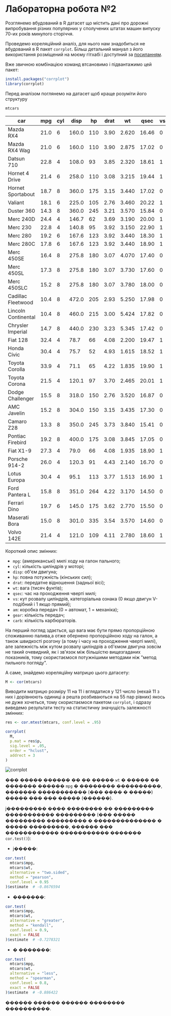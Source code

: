 # Лабораторна робота №2

Розглянемо вбудований в R датасет що містить дані про дорожні випробування різних популярних у сполучених штатах машин випуску 70-их років минулого сторіччя. 

Проведемо кореляційний аналіз, для нього нам знадобиться не вбудований в R пакет `corrplot`. Більш детальний мануал з його використання розміщений на моєму гітхабі і доступний за [посиланням](https://github.com/Sky-Nik/data-analysis/blob/master/labs/lab-2/corrplot.md).

Вже звичною комбінацією команд втсановимо і підвантажимо цей пакет:
```R
install.packages("corrplot")
library(corrplot)
```

Перед аналізом поглянемо на датасет щоб краще розуміти його структуру
```R
mtcars
```


car                 |  mpg | cyl |  disp |  hp | drat |    wt |  qsec | vs | am | gear | carb
--------------------|------|-----|-------|-----|------|-------|-------|----|----|------|-----
Mazda RX4           | 21.0 |   6 | 160.0 | 110 | 3.90 | 2.620 | 16.46 |  0 |  1 |    4 |    4
Mazda RX4 Wag       | 21.0 |   6 | 160.0 | 110 | 3.90 | 2.875 | 17.02 |  0 |  1 |    4 |    4
Datsun 710          | 22.8 |   4 | 108.0 |  93 | 3.85 | 2.320 | 18.61 |  1 |  1 |    4 |    1
Hornet 4 Drive      | 21.4 |   6 | 258.0 | 110 | 3.08 | 3.215 | 19.44 |  1 |  0 |    3 |    1
Hornet Sportabout   | 18.7 |   8 | 360.0 | 175 | 3.15 | 3.440 | 17.02 |  0 |  0 |    3 |    2
Valiant             | 18.1 |   6 | 225.0 | 105 | 2.76 | 3.460 | 20.22 |  1 |  0 |    3 |    1
Duster 360          | 14.3 |   8 | 360.0 | 245 | 3.21 | 3.570 | 15.84 |  0 |  0 |    3 |    4
Merc 240D           | 24.4 |   4 | 146.7 |  62 | 3.69 | 3.190 | 20.00 |  1 |  0 |    4 |    2
Merc 230            | 22.8 |   4 | 140.8 |  95 | 3.92 | 3.150 | 22.90 |  1 |  0 |    4 |    2
Merc 280            | 19.2 |   6 | 167.6 | 123 | 3.92 | 3.440 | 18.30 |  1 |  0 |    4 |    4
Merc 280C           | 17.8 |   6 | 167.6 | 123 | 3.92 | 3.440 | 18.90 |  1 |  0 |    4 |    4
Merc 450SE          | 16.4 |   8 | 275.8 | 180 | 3.07 | 4.070 | 17.40 |  0 |  0 |    3 |    3
Merc 450SL          | 17.3 |   8 | 275.8 | 180 | 3.07 | 3.730 | 17.60 |  0 |  0 |    3 |    3
Merc 450SLC         | 15.2 |   8 | 275.8 | 180 | 3.07 | 3.780 | 18.00 |  0 |  0 |    3 |    3
Cadillac Fleetwood  | 10.4 |   8 | 472.0 | 205 | 2.93 | 5.250 | 17.98 |  0 |  0 |    3 |    4
Lincoln Continental | 10.4 |   8 | 460.0 | 215 | 3.00 | 5.424 | 17.82 |  0 |  0 |    3 |    4
Chrysler Imperial   | 14.7 |   8 | 440.0 | 230 | 3.23 | 5.345 | 17.42 |  0 |  0 |    3 |    4
Fiat 128            | 32.4 |   4 |  78.7 |  66 | 4.08 | 2.200 | 19.47 |  1 |  1 |    4 |    1
Honda Civic         | 30.4 |   4 |  75.7 |  52 | 4.93 | 1.615 | 18.52 |  1 |  1 |    4 |    2
Toyota Corolla      | 33.9 |   4 |  71.1 |  65 | 4.22 | 1.835 | 19.90 |  1 |  1 |    4 |    1
Toyota Corona       | 21.5 |   4 | 120.1 |  97 | 3.70 | 2.465 | 20.01 |  1 |  0 |    3 |    1
Dodge Challenger    | 15.5 |   8 | 318.0 | 150 | 2.76 | 3.520 | 16.87 |  0 |  0 |    3 |    2
AMC Javelin         | 15.2 |   8 | 304.0 | 150 | 3.15 | 3.435 | 17.30 |  0 |  0 |    3 |    2
Camaro Z28          | 13.3 |   8 | 350.0 | 245 | 3.73 | 3.840 | 15.41 |  0 |  0 |    3 |    4
Pontiac Firebird    | 19.2 |   8 | 400.0 | 175 | 3.08 | 3.845 | 17.05 |  0 |  0 |    3 |    2
Fiat X1-9           | 27.3 |   4 |  79.0 |  66 | 4.08 | 1.935 | 18.90 |  1 |  1 |    4 |    1
Porsche 914-2       | 26.0 |   4 | 120.3 |  91 | 4.43 | 2.140 | 16.70 |  0 |  1 |    5 |    2
Lotus Europa        | 30.4 |   4 |  95.1 | 113 | 3.77 | 1.513 | 16.90 |  1 |  1 |    5 |    2
Ford Pantera L      | 15.8 |   8 | 351.0 | 264 | 4.22 | 3.170 | 14.50 |  0 |  1 |    5 |    4
Ferrari Dino        | 19.7 |   6 | 145.0 | 175 | 3.62 | 2.770 | 15.50 |  0 |  1 |    5 |    6
Maserati Bora       | 15.0 |   8 | 301.0 | 335 | 3.54 | 3.570 | 14.60 |  0 |  1 |    5 |    8
Volvo 142E          | 21.4 |   4 | 121.0 | 109 | 4.11 | 2.780 | 18.60 |  1 |  1 |    4 |    2

Короткий опис змінних:
* `mpg`: (американські) милі ходу на галон пального;
* `cyl`: кількість циліндрів у моторі;
* `disp`: об'єм двигуна;
* `hp`: повна потужність (кінських сил);
* `drat`: передатне відношення (задньої вісі);
* `wt`: вага (тисяч фунтів);
* `qsec`: час на проходження чверті милі;
* `vs`: кут розвалу циліндрів, категоріальна ознака (0 якщо двигун V-подібний і 1 якщо прямий);
* `am`: коробка передач (0 = автомат, 1 = механіка);
* `gear`: кількість передач;
* `carb`: кількість карбюраторів.

На перший погляд здається, що вага має бути прямо пропорційною споживанню палива,а отже обернено пропорційною ходу на галон, а також швидкості розгону (а тому і часу на проходження чверті милі), але залежність між кутом розвалу циліндрів а об'ємом двигуна зовсім не такий очевидний, як і зв'язок між більшістю вищезгаданих показників, тому скористаємося потужнішими методами ніж "метод пильного погляду".

А саме, знайдемо кореляційну матрицю цього датасету:
```R
M <- cor(mtcars)
```

Виводити матрицю розміру 11 на 11 і вглядатися у 121 число (нехай 11 з них і дорівнюють одиниці а решта розбиваються на 55 пар рівних) якось не дуже хочеться, тому скористаємося пакетом `corrplot`, і одразу виведемо результати тесту на статистичну значущість залежності змінних:

```R
res <- cor.mtest(mtcars, conf.level = .95)

corrplot(
  M,
  p.mat = res$p, 
  sig.level = .05,
  order = "hclust", 
  addrect = 3
)
```
![corrplot](https://github.com/Sky-Nik/data-analysis/blob/master/labs/lab-2/corrplot.png)

��� ����� ������ �� �� ����� `wt` � ����� �� ������� ������ `mpg` � �������� ����������, ������� ����������� (��� ���� � �����) ����� ��� ��� ����� (������). 

ϳ��������� ���� �������� �� ��������� ����������� ��������� (��� ����� ��������� ��������� � �������������� � ����� ���������, ������ ��� ������������ ����������� ������� `cor.test()`):

* ϳ�����:
```R
cor.test(
  mtcars$mpg, 
  mtcars$wt,
  alternative = "two.sided",
  method = "pearson",
  conf.level = 0.95
)$estimate  # -0.8676594 
```
* �������:
```R
cor.test(
  mtcars$mpg, 
  mtcars$wt,
  alternative = "greater",
  method = "kendall",
  conf.level = 0.9,
  exact = FALSE
)$estimate  # -0.7278321
```
* � �������:
```R
cor.test(
  mtcars$mpg, 
  mtcars$wt,
  alternative = "less",
  method = "spearman",
  conf.level = 0.8,
  exact = FALSE
)$estimate  # -0.886422
```
������ ������ ������ �������� ����������.
